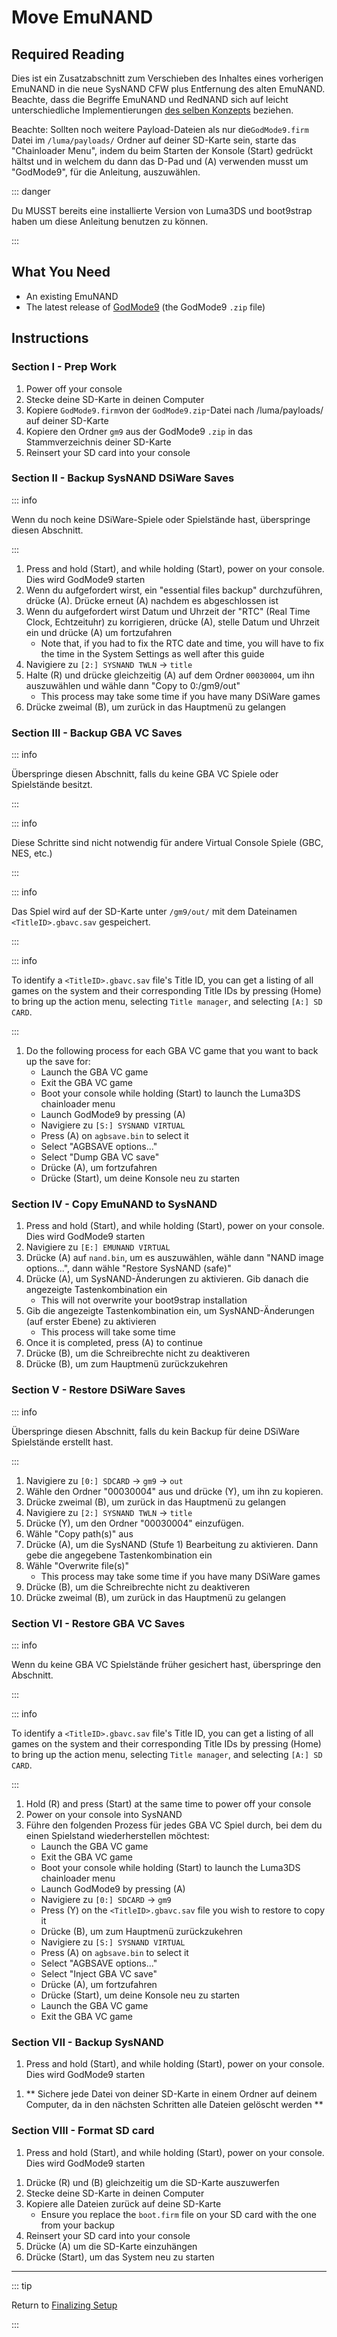 # Move EmuNAND

## Required Reading

Dies ist ein Zusatzabschnitt zum Verschieben des Inhaltes eines vorherigen EmuNAND in die neue SysNAND CFW plus Entfernung des alten EmuNAND. Beachte, dass die Begriffe EmuNAND und RedNAND sich auf leicht unterschiedliche Implementierungen [des selben Konzepts](http://3dbrew.org/wiki/NAND_Redirection) beziehen.

Beachte: Sollten noch weitere Payload-Dateien als nur die`GodMode9.firm` Datei im `/luma/payloads/` Ordner auf deiner SD-Karte sein, starte das "Chainloader Menu", indem du beim Starten der Konsole (Start) gedrückt hältst und in welchem du dann das D-Pad und (A) verwenden musst um "GodMode9", für die Anleitung, auszuwählen.

::: danger

Du MUSST bereits eine installierte Version von Luma3DS und boot9strap haben um diese Anleitung benutzen zu können.

:::

## What You Need

- An existing EmuNAND
- The latest release of [GodMode9](https://github.com/d0k3/GodMode9/releases/latest) (the GodMode9 `.zip` file)

## Instructions

### Section I - Prep Work

1. Power off your console
2. Stecke deine SD-Karte in deinen Computer
3. Kopiere `GodMode9.firm`von der `GodMode9.zip`-Datei nach /luma/payloads/ auf deiner SD-Karte
4. Kopiere den Ordner `gm9` aus der GodMode9 `.zip` in das Stammverzeichnis deiner SD-Karte
5. Reinsert your SD card into your console

### Section II - Backup SysNAND DSiWare Saves

::: info

Wenn du noch keine DSiWare-Spiele oder Spielstände hast, überspringe diesen Abschnitt.

:::

1. Press and hold (Start), and while holding (Start), power on your console. Dies wird GodMode9 starten
2. Wenn du aufgefordert wirst, ein "essential files backup" durchzuführen, drücke (A). Drücke erneut (A) nachdem es abgeschlossen ist
3. Wenn du aufgefordert wirst Datum und Uhrzeit der "RTC" (Real Time Clock, Echtzeituhr) zu korrigieren, drücke (A), stelle Datum und Uhrzeit ein und drücke (A) um fortzufahren
    - Note that, if you had to fix the RTC date and time, you will have to fix the time in the System Settings as well after this guide
4. Navigiere zu `[2:] SYSNAND TWLN` -> `title`
5. Halte (R) und drücke gleichzeitig (A) auf dem Ordner `00030004`, um ihn auszuwählen und wähle dann "Copy to 0:/gm9/out"
    - This process may take some time if you have many DSiWare games
6. Drücke zweimal (B), um zurück in das Hauptmenü zu gelangen

### Section III - Backup GBA VC Saves

::: info

Überspringe diesen Abschnitt, falls du keine GBA VC Spiele oder Spielstände besitzt.

:::

::: info

Diese Schritte sind nicht notwendig für andere Virtual Console Spiele (GBC, NES, etc.)

:::

::: info

Das Spiel wird auf der SD-Karte unter `/gm9/out/` mit dem Dateinamen `<TitleID>.gbavc.sav` gespeichert.

:::

::: info

To identify a `<TitleID>.gbavc.sav` file's Title ID, you can get a listing of all games on the system and their corresponding Title IDs by pressing (Home) to bring up the action menu, selecting `Title manager`, and selecting `[A:] SD CARD`.

:::

1. Do the following process for each GBA VC game that you want to back up the save for:
    - Launch the GBA VC game
    - Exit the GBA VC game
    - Boot your console while holding (Start) to launch the Luma3DS chainloader menu
    - Launch GodMode9 by pressing (A)
    - Navigiere zu `[S:] SYSNAND VIRTUAL`
    - Press (A) on `agbsave.bin` to select it
    - Select "AGBSAVE options..."
    - Select "Dump GBA VC save"
    - Drücke (A), um fortzufahren
    - Drücke (Start), um deine Konsole neu zu starten

### Section IV - Copy EmuNAND to SysNAND

1. Press and hold (Start), and while holding (Start), power on your console. Dies wird GodMode9 starten
2. Navigiere zu `[E:] EMUNAND VIRTUAL`
3. Drücke (A) auf `nand.bin`, um es auszuwählen, wähle dann "NAND image options...", dann wähle "Restore SysNAND (safe)"
4. Drücke (A), um SysNAND-Änderungen zu aktivieren. Gib danach die angezeigte Tastenkombination ein
    - This will not overwrite your boot9strap installation
5. Gib die angezeigte Tastenkombination ein, um SysNAND-Änderungen (auf erster Ebene) zu aktivieren
    - This process will take some time
6. Once it is completed, press (A) to continue
7. Drücke (B), um die Schreibrechte nicht zu deaktiveren
8. Drücke (B), um zum Hauptmenü zurückzukehren

### Section V - Restore DSiWare Saves

::: info

Überspringe diesen Abschnitt, falls du kein Backup für deine DSiWare Spielstände erstellt hast.

:::

1. Navigiere zu `[0:] SDCARD` -> `gm9` -> `out`
2. Wähle den Ordner "00030004" aus und drücke (Y), um ihn zu kopieren.
3. Drücke zweimal (B), um zurück in das Hauptmenü zu gelangen
4. Navigiere zu `[2:] SYSNAND TWLN` -> `title`
5. Drücke (Y), um den Ordner "00030004" einzufügen.
6. Wähle "Copy path(s)" aus
7. Drücke (A), um die SysNAND (Stufe 1) Bearbeitung zu aktivieren. Dann gebe die angegebene Tastenkombination ein
8. Wähle "Overwrite file(s)"
    - This process may take some time if you have many DSiWare games
9. Drücke (B), um die Schreibrechte nicht zu deaktiveren
10. Drücke zweimal (B), um zurück in das Hauptmenü zu gelangen

### Section VI - Restore GBA VC Saves

::: info

Wenn du keine GBA VC Spielstände früher gesichert hast, überspringe den Abschnitt.

:::

::: info

To identify a `<TitleID>.gbavc.sav` file's Title ID, you can get a listing of all games on the system and their corresponding Title IDs by pressing (Home) to bring up the action menu, selecting `Title manager`, and selecting `[A:] SD CARD`.

:::

1. Hold (R) and press (Start) at the same time to power off your console
2. Power on your console into SysNAND
3. Führe den folgenden Prozess für jedes GBA VC Spiel durch, bei dem du einen Spielstand wiederherstellen möchtest:
    - Launch the GBA VC game
    - Exit the GBA VC game
    - Boot your console while holding (Start) to launch the Luma3DS chainloader menu
    - Launch GodMode9 by pressing (A)
    - Navigiere zu `[0:] SDCARD` -> `gm9`
    - Press (Y) on the `<TitleID>.gbavc.sav` file you wish to restore to copy it
    - Drücke (B), um zum Hauptmenü zurückzukehren
    - Navigiere zu `[S:] SYSNAND VIRTUAL`
    - Press (A) on `agbsave.bin` to select it
    - Select "AGBSAVE options..."
    - Select "Inject GBA VC save"
    - Drücke (A), um fortzufahren
    - Drücke (Start), um deine Konsole neu zu starten
    - Launch the GBA VC game
    - Exit the GBA VC game

### Section VII - Backup SysNAND

1. Press and hold (Start), and while holding (Start), power on your console. Dies wird GodMode9 starten

<!--@include: ./_include/nand-backup.md -->

1. \*\* Sichere jede Datei von deiner SD-Karte in einem Ordner auf deinem Computer, da in den nächsten Schritten alle Dateien gelöscht werden \*\*

### Section VIII - Format SD card

1. Press and hold (Start), and while holding (Start), power on your console. Dies wird GodMode9 starten

<!--@include: ./_include/format-sd-gm9.md -->

1. Drücke (R) und (B) gleichzeitig um die SD-Karte auszuwerfen
2. Stecke deine SD-Karte in deinen Computer
3. Kopiere alle Dateien zurück auf deine SD-Karte
    - Ensure you replace the `boot.firm` file on your SD card with the one from your backup
4. Reinsert your SD card into your console
5. Drücke (A) um die SD-Karte einzuhängen
6. Drücke (Start), um das System neu zu starten

___

::: tip

Return to [Finalizing Setup](finalizing-setup)

:::

